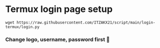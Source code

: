 # Termux login page setup

````
wget https://raw.githubusercontent.com/ITZAKX21/script/main/login-termux/login.py
````

### Change logo, username, password first 🙂
